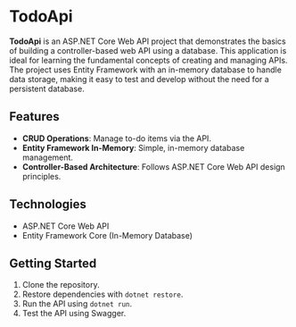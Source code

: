 # TodoApi

**TodoApi** is an ASP.NET Core Web API project that demonstrates the basics of building a controller-based web API using a database. This application is ideal for learning the fundamental concepts of creating and managing APIs. The project uses Entity Framework with an in-memory database to handle data storage, making it easy to test and develop without the need for a persistent database.

## Features
- **CRUD Operations**: Manage to-do items via the API.
- **Entity Framework In-Memory**: Simple, in-memory database management.
- **Controller-Based Architecture**: Follows ASP.NET Core Web API design principles.

## Technologies
- ASP.NET Core Web API
- Entity Framework Core (In-Memory Database)

## Getting Started
1. Clone the repository.
2. Restore dependencies with `dotnet restore`.
3. Run the API using `dotnet run`.
4. Test the API using Swagger.

